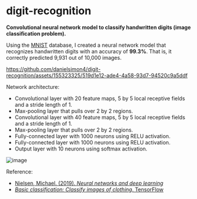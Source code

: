 # digit-recognition
**Convolutional neural network model to classify handwritten digits (image classification problem).**

Using the [MNIST](http://yann.lecun.com/exdb/mnist/) database, I created a neural network model that recognizes handwritten digits with an accuracy of **99.3%**. That is, it correctly predicted 9,931 out of 10,000 images.





https://github.com/danielsimon4/digit-recognition/assets/155323325/519d1e12-ade4-4a58-93d7-94520c9a5ddf






Network architecture:
- Convolutional layer with 20  feature maps, 5 by 5 local receptive fields and a stride length of 1.
- Max-pooling layer that pulls over 2 by 2 regions.
- Convolutional layer with 40 feature maps, 5 by 5 local receptive fields and a stride length of 1.
- Max-pooling layer that pulls over 2 by 2 regions.
- Fully-connected layer with 1000 neurons using RELU activation.
- Fully-connected layer with 1000 neurons using RELU activation.
- Output layer with 10 neurons using softmax activation.

![image](https://github.com/danielsimon4/digit-recognition/assets/155323325/ff8e876c-14a5-4e47-a343-1b9046b027f1)


Reference:
- [Nielsen, Michael. (2019). *Neural networks and deep learning*](http://neuralnetworksanddeeplearning.com/index.html)
- [*Basic classification: Classify images of clothing*. TensorFlow](https://www.tensorflow.org/tutorials/keras/classification)
